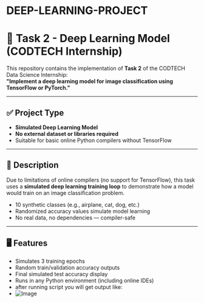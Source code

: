# DEEP-LEARNING-PROJECT
# 📌 Task 2 - Deep Learning Model (CODTECH Internship)

This repository contains the implementation of **Task 2** of the CODTECH Data Science Internship:  
**"Implement a deep learning model for image classification using TensorFlow or PyTorch."**

---

## ✅ Project Type

- **Simulated Deep Learning Model**
- **No external dataset or libraries required**
- Suitable for basic online Python compilers without TensorFlow

---

## 🧠 Description

Due to limitations of online compilers (no support for TensorFlow), this task uses a **simulated deep learning training loop** to demonstrate how a model would train on an image classification problem.

- 10 synthetic classes (e.g., airplane, cat, dog, etc.)
- Randomized accuracy values simulate model learning
- No real data, no dependencies — compiler-safe

---

## 🖥️ Features

- Simulates 3 training epochs
- Random train/validation accuracy outputs
- Final simulated test accuracy display
- Runs in any Python environment (including online IDEs)
- after running script you will get output like:
- ![Image](https://github.com/user-attachments/assets/589472f7-4be2-449c-853f-35cbbc2c0b18)







